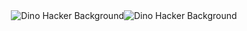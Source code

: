 <div style="display: flex; justify-content: center; align-items: center; height: 100vh; width: 100%; margin: 0 auto;">
  <img src="https://media.giphy.com/media/jTNG3RF6EwbkpD4LZx/giphy.gif?cid=ecf05e471vz8hrqc32out38ua6hdukf8outxm1okjck8rfwy&ep=v1_gifs_search&rid=giphy.gif&ct=g" alt="Dino Hacker Background" style="max-width: 100%; height: auto;">
  <img src="https://media.giphy.com/media/jTNG3RF6EwbkpD4LZx/giphy.gif?cid=ecf05e471vz8hrqc32out38ua6hdukf8outxm1okjck8rfwy&ep=v1_gifs_search&rid=giphy.gif&ct=g" alt="Dino Hacker Background" style="max-width: 100%; height: auto;">
</div>

<h1 align="center">
  <img src="https://readme-typing-svg.herokuapp.com?font=Architects+Daughter&size=32&color=%23DFC6B4&center=true&vCenter=true&lines=Hi%2C+I'm+Visitha+Nirmal+Rajapaksha!;Full-Stack+Developer;Tech+Enthusiast;and+a+Problem+Solving+Fanatic!" alt="Typing SVG"/>
</h1>

> I'm a passionate developer who loves building scalable applications and exploring cutting-edge technologies. My expertise lies in backend development, front-end development, cloud infrastructure, and DevOps. When I'm not coding, you'll find me gaming or watching movies!

## 🚀 Languages & Technologies

<div align="center">
  <img src="https://img.shields.io/badge/-PHP-777BB4?style=flat-square&logo=php&logoColor=white" alt="PHP">
  <img src="https://img.shields.io/badge/-Node.js-3C873A?style=flat-square&logo=node.js&logoColor=white" alt="Node.js">
  <img src="https://img.shields.io/badge/-React-20232A?style=flat-square&logo=react&logoColor=61DAFB" alt="React">
  <img src="https://img.shields.io/badge/-Next.js-000000?style=flat-square&logo=next.js&logoColor=white" alt="Next.js">
  <img src="https://img.shields.io/badge/-JavaScript-F7DF1E?style=flat-square&logo=javascript&logoColor=black" alt="JavaScript">
  <img src="https://img.shields.io/badge/-Python-3776AB?style=flat-square&logo=python&logoColor=white" alt="Python">
  <img src="https://img.shields.io/badge/-C%23-68217A?style=flat-square&logo=c-sharp&logoColor=white" alt="C#">
  <img src="https://img.shields.io/badge/-JSON-ECC48D?style=flat-square&logo=json&logoColor=black" alt="JSON">
  <img src="https://img.shields.io/badge/-Spring_Boot-6DB33F?style=flat-square&logo=spring&logoColor=white" alt="Spring Boot">
  <img src="https://img.shields.io/badge/-Java-007396?style=flat-square&logo=java&logoColor=white" alt="Java">
  <img src="https://img.shields.io/badge/-MongoDB-47A248?style=flat-square&logo=mongodb&logoColor=white" alt="MongoDB">
  <img src="https://img.shields.io/badge/-PostgreSQL-336791?style=flat-square&logo=postgresql&logoColor=white" alt="PostgreSQL">
  <img src="https://img.shields.io/badge/-MySQL-4479A1?style=flat-square&logo=mysql&logoColor=white" alt="MySQL">
  <img src="https://img.shields.io/badge/-FastAPI-0C9D58?style=flat-square&logo=fastapi&logoColor=white" alt="FastAPI">
  <img src="https://img.shields.io/badge/-Django-092E20?style=flat-square&logo=django&logoColor=white" alt="Django">
  <img src="https://img.shields.io/badge/-Laravel-FF2D20?style=flat-square&logo=laravel&logoColor=white" alt="Laravel">
  <img src="https://img.shields.io/badge/-Docker-2496ED?style=flat-square&logo=docker&logoColor=white" alt="Docker">
  <img src="https://img.shields.io/badge/-AWS-FF9900?style=flat-square&logo=amazon-aws&logoColor=white" alt="AWS">
  <img src="https://img.shields.io/badge/-VS_Code-007ACC?style=flat-square&logo=visual-studio-code&logoColor=white" alt="VS Code">
  <img src="https://img.shields.io/badge/-PyCharm-000000?style=flat-square&logo=pycharm&logoColor=white" alt="PyCharm">
  <img src="https://img.shields.io/badge/-IntelliJ_IDEA-000000?style=flat-square&logo=intellij-idea&logoColor=white" alt="IntelliJ IDEA">
  <img src="https://img.shields.io/badge/-DevOps-FFFFFF?style=flat-square&logo=devops&logoColor=black" alt="DevOps">
  <img src="https://img.shields.io/badge/-Firebase-FFCA28?style=flat-square&logo=firebase&logoColor=white" alt="Firebase">
  <img src="https://img.shields.io/badge/-Google_Cloud-4285F4?style=flat-square&logo=google-cloud&logoColor=white" alt="Google Cloud Console">
</div>

## 🌐 Social Links

<div align="center">
  <a href="https://github.com/Visitha2001" target="_blank"><img src="https://img.shields.io/badge/GitHub-181717?style=flat-square&logo=github&logoColor=white" alt="GitHub"></a>
  <a href="https://www.facebook.com/visitha.rajapaksha?mibextid=ZbWKwL" target="_blank"><img src="https://img.shields.io/badge/Facebook-1877F2?style=flat-square&logo=facebook&logoColor=white" alt="Facebook"></a>
  <a href="https://www.linkedin.com/in/visitha-nirmal-rajapaksha-5809a3300" target="_blank"><img src="https://img.shields.io/badge/LinkedIn-0A66C2?style=flat-square&logo=linkedin&logoColor=white" alt="LinkedIn"></a>
  <a href="https://wa.me/qr/MYI3VWZYIAECG1" target="_blank"><img src="https://img.shields.io/badge/WhatsApp-25D366?style=flat-square&logo=whatsapp&logoColor=white" alt="WhatsApp"></a>
</div>
